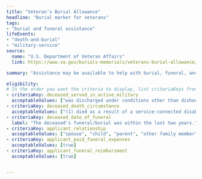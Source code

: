 ```yaml
---
title: "Veteran’s Burial Allowance"
headline: "Burial marker for veterans"
tags: 
- "burial and funeral assistance"
lifeEvents: 
- "death-and-burial"
- "military-service"
source:
  name: "U.S. Department of Veteran Affairs"
  link: https://www.va.gov/burials-memorials/veterans-burial-allowance/

summary: "Assistance may be available to help with burial, funeral, and transportation costs of a deceased veteran."

eligibility:
# In the order you want the criteria to display, list criteriaKeys from the csv here, each followed by a comma-separated list of which values indicate eligibility for that criteria. Wrap individual values in quotes if they have inner commas.
- criteriaKey: deceased_served_in_active_military
  acceptableValues: ["was discharged under conditions other than dishonorable"]
- criteriaKey: deceased_death_circumstance
  acceptableValues: ["(1) died as a result of a service-connected disability", "(2) died while receiving or traveling to receive VA care", "(3) died while eligible, pending to receive or receiving VA compensation / pension"]
- criteriaKey: deceased_date_of_funeral
  label: "The deceased's funeral/burial was within the last two years."
- criteriaKey: applicant_relationship
  acceptableValues: ["spouse", "child", "parent", "other family member", "personal or official representative"]
- criteriaKey: applicant_paid_funeral_expenses
  acceptableValues: [true]
- criteriaKey: applicant_funeral_reimbursment
  acceptableValues: [true]


---
```


